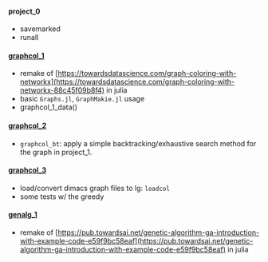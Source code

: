 #### project_0
* savemarked
* runall

#### [graphcol_1](graphcol_1)
* remake of [https://towardsdatascience.com/graph-coloring-with-networkx](https://towardsdatascience.com/graph-coloring-with-networkx-88c45f09b8f4) in julia
* basic `Graphs.jl`, `GraphMakie.jl` usage
* graphcol_1_data()

#### [graphcol_2](graphcol_2)
* `graphcol_bt`: apply a simple backtracking/exhaustive search method for the graph in project_1.


#### [graphcol_3](graphcol_3)
* load/convert dimacs graph files to lg: `loadcol`
* some tests w/ the greedy
  
#### [genalg_1](genalg_1)
* remake of [https://pub.towardsai.net/genetic-algorithm-ga-introduction-with-example-code-e59f9bc58eaf](https://pub.towardsai.net/genetic-algorithm-ga-introduction-with-example-code-e59f9bc58eaf) in julia


